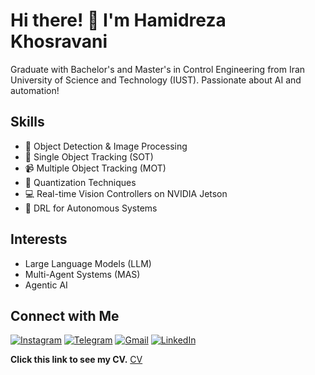 # Hi there! 👋 I'm Hamidreza Khosravani
Graduate with Bachelor's and Master's in Control Engineering from Iran University of Science and Technology (IUST). Passionate about AI and automation!
## Skills
- 🚀 Object Detection & Image Processing
- 🎯 Single Object Tracking (SOT)
- 📹 Multiple Object Tracking (MOT)
- 🔢 Quantization Techniques
- 💻 Real-time Vision Controllers on NVIDIA Jetson
- 🤖 DRL for Autonomous Systems
## Interests
- Large Language Models (LLM)
- Multi-Agent Systems (MAS)
- Agentic AI
## Connect with Me
[![Instagram](https://img.shields.io/badge/Instagram-E4405F?style=for-the-badge&logo=instagram&logoColor=white)](https://instagram.com/khosroo2000)
[![Telegram](https://img.shields.io/badge/Telegram-0088cc?style=for-the-badge&logo=telegram&logoColor=white)](https://t.me/khosroo_2000)
[![Gmail](https://img.shields.io/badge/Gmail-D14836?style=for-the-badge&logo=gmail&logoColor=white)](mailto:Hr.khosravani2000@gmail.com)
[![LinkedIn](https://img.shields.io/badge/LinkedIn-0A66C2?style=for-the-badge&logo=linkedin&logoColor=white)](https://www.linkedin.com/in/hamidreza-khosravani-790b28207/)

**Click this link to see my CV.** [CV](https://khosrooo.github.io/cv-visionary-code/)
